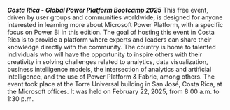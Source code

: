 
***Costa Rica - Global Power Platform Bootcamp 2025***
This free event, driven by user groups and communities worldwide, is designed for anyone interested in learning more about Microsoft Power Platform, with a specific focus on Power BI in this edition.
The goal of hosting this event in Costa Rica is to provide a platform where experts and leaders can share their knowledge directly with the community. The country is home to talented individuals who will have the opportunity to inspire others with their creativity in solving challenges related to analytics, data visualization, business intelligence models, the intersection of analytics and artificial intelligence, and the use of Power Platform & Fabric, among others.
The event took place at the Torre Universal building in San José, Costa Rica, at the Microsoft offices. It was held on February 22, 2025, from 8:00 a.m. to 1:30 p.m.
